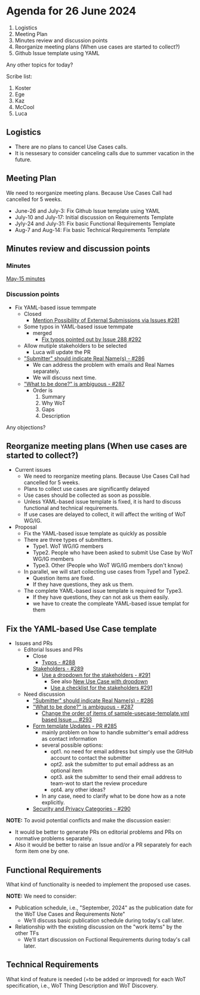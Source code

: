 # Agenda for 26 June 2024
1. Logistics
1. Meeting Plan
1. Minutes review and discussion points
1. Reorganize meeting plans (When use cases are started to collect?)
1. Github Issue template using YAML

Any other topics for today?

Scribe list:
1. Koster
1. Ege
1. Kaz
1. McCool
1. Luca

## Logistics
* There are no plans to cancel Use Cases calls.
* It is nessesary to consider canceling calls due to summer vacation in the future.

## Meeting Plan
We need to reorganize meeting plans. Because Use Cases Call had cancelled for 5 weeks.

* June-26 and July-3: Fix Github Issue template using YAML
* July-10 and July-17: Initial discussion on Requirements Template
* Jyly-24 and July-31: Fix basic Functional Requirements Template
* Aug-7 and Aug-14: Fix basic Technical Requirements Template

## Minutes review and discussion points

### Minutes

[May-15 minutes](https://www.w3.org/2024/05/15-wot-uc-minutes.html)

### Discussion points
* Fix YAML-based issue temmpate
    * Closed
        * [Mention Possibility of External Submissions via Issues #281](https://github.com/w3c/wot-usecases/issues/281)
    * Some typos in YAML-based issue temmpate
        * merged
            * [Fix typos pointed out by Issue 288 #292](https://github.com/w3c/wot-usecases/pull/292)
    * Allow mutiple stakeholders to be selected
        * Luca will update the PR
    * ["Submitter" should indicate Real Name(s) - #286](https://github.com/w3c/wot-usecases/issues/286)
        * We can address the problem with emails and Real Names separately.
        * We will discuss next time.
    * ["What to be done?" is ambiguous - #287](https://github.com/w3c/wot-usecases/issues/287)
        * Order is
            1. Summary
            1. Why WoT
            1. Gaps
            1. Description


Any objections?

## Reorganize meeting plans (When use cases are started to collect?)
* Current issues
    * We need to reorganize meeting plans. Because Use Cases Call had cancelled for 5 weeks.
    * Plans to collect use cases are significantly delayed
    * Use cases should be collected as soon as possible.
    * Unless YAML-based issue template is fixed, it is hard to discuss functional and technical requirements.
    * If use cases are delayed to collect, it will affect the writing of WoT WG/IG.
* Proposal
    * Fix the YAML-based issue template as quickly as possible
    * There are three types of submitters.
       * Type1. WoT WG/IG members
       * Type2. People who have been asked to submit Use Case by WoT WG/IG members
       * Type3. Other (People who WoT WG/IG members don't know)
    * In parallel, we will start collecting use cases from Type1 and Type2.
        * Question items are fixed.
        * If they have questions, they ask us them.
    * The complete YAML-based issue template is required for Type3.
        * If they have questions, they can not ask us them easily.
        * we have to create the compleate YAML-based issue templat for them

## Fix the YAML-based Use Case template

* Issues and PRs
    * Editorial Issues and PRs
        * Close
            * [Typos - #288](https://github.com/w3c/wot-usecases/issues/288)
        * [Stakeholders - #289](https://github.com/w3c/wot-usecases/issues/289)
            * [Use a dropdown for the stakeholders - #291](https://github.com/w3c/wot-usecases/pull/291)
                * See also [New Use Case with dropdown](https://github.com/w3c/wot-usecases/issues/new?assignees=&labels=UC&projects=&template=sample-usecase-template.yml&title=Add+new+use+case%3A+%3Ctitle%3E)
                * [Use a checklist for the stakeholders #291](https://github.com/w3c/wot-usecases/pull/291)
    * Need discussion
        * ["Submitter" should indicate Real Name(s) - #286](https://github.com/w3c/wot-usecases/issues/286)
        * ["What to be done?" is ambiguous - #287](https://github.com/w3c/wot-usecases/issues/287)
            * [Change the order of items of sample-usecase-template.yml based Issue … #293](https://github.com/w3c/wot-usecases/pull/293)
        * [Form template Updates - PR #285](https://github.com/w3c/wot-usecases/pull/285)
            * mainly problem on how to handle submitter's email address as contact information
            * several possible options:
                * opt1. no need for email address but simply use the GitHub account to contact the submitter
                * opt2. ask the submitter to put email address as an optional item
                * opt3. ask the submitter to send their email address to team-wot to start the review procedure
                * opt4. any other ideas?
            * In any case, need to clarify what to be done how as a note explicitly. 
        * [Security and Privacy Categories - #290](https://github.com/w3c/wot-usecases/issues/290) 

**NOTE:**
To avoid potential conflicts and make the discussion easier:
* It would be better to generate PRs on editorial problems and PRs on normative problems separately.
* Also it would be better to raise an Issue and/or a PR separately for each form item one by one.

## Functional Requirements
What kind of functionality is needed to implement the proposed use cases.

**NOTE:** We need to consider:
* Publication schedule, i.e., "September, 2024" as the publication date for the WoT Use Cases and Requirements Note"
    * We'll discuss basic publication schedule during today's call later.
* Relationship with the existing discussion on the "work items" by the other TFs
    * We'll start discussion on Fuctional Requirements during today's call later.

## Technical Requirements
What kind of feature is needed (=to be added or improved) for each WoT specification, i.e., WoT Thing Description and WoT Discovery.
